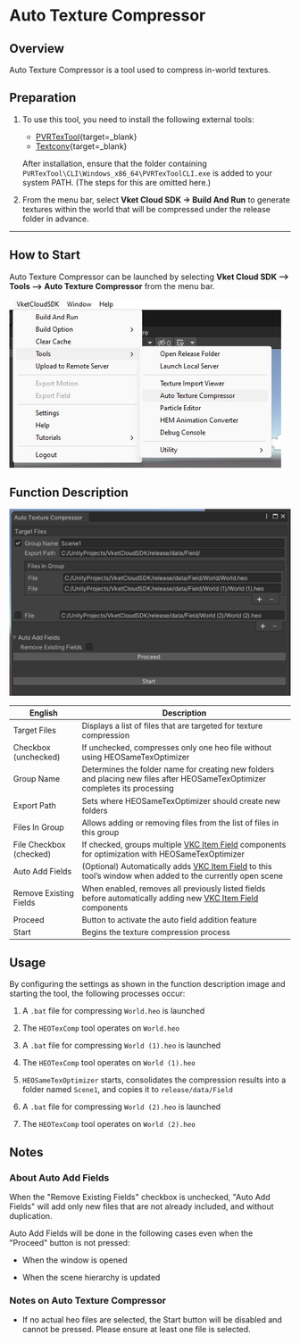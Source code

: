 # Auto Texture Compressor

## Overview

Auto Texture Compressor is a tool used to compress in-world textures.

## Preparation

1. To use this tool, you need to install the following external tools:

    - [PVRTexTool](https://developer.imaginationtech.com/pvrtextool/){target=_blank}
    - [Textconv](https://github.com/microsoft/DirectXTex){target=_blank}

    After installation, ensure that the folder containing `PVRTexTool\CLI\Windows_x86_64\PVRTexToolCLI.exe` is added to your system PATH. (The steps for this are omitted here.)

2. From the menu bar, select **Vket Cloud SDK -> Build And Run** to generate textures within the world that will be compressed under the release folder in advance.

---

## How to Start

Auto Texture Compressor can be launched by selecting **Vket Cloud SDK --> Tools --> Auto Texture Compressor** from the menu bar.

![AutoTextureCompressor_1](img/AutoTextureCompressor_1.jpg)

## Function Description

![AutoTextureCompressor_2](img/AutoTextureCompressor_2.jpg)

| English | Description |
|----|----|
| Target Files | Displays a list of files that are targeted for texture compression |
| Checkbox (unchecked)  | If unchecked, compresses only one heo file without using HEOSameTexOptimizer |
| Group Name | Determines the folder name for creating new folders and placing new files after HEOSameTexOptimizer completes its processing |
| Export Path | Sets where HEOSameTexOptimizer should create new folders |
| Files In Group  | Allows adding or removing files from the list of files in this group |
| File Checkbox (checked)  | If checked, groups multiple [VKC Item Field](../VKCComponents/VKCItemField.md) components for optimization with HEOSameTexOptimizer |
| Auto Add Fields | (Optional) Automatically adds [VKC Item Field](../VKCComponents/VKCItemField.md) to this tool’s window when added to the currently open scene |
| Remove Existing Fields | When enabled, removes all previously listed fields before automatically adding new [VKC Item Field](../VKCComponents/VKCItemField.md) components |
| Proceed| Button to activate the auto field addition feature |
| Start | Begins the texture compression process |

## Usage

By configuring the settings as shown in the function description image and starting the tool, the following processes occur:

1. A `.bat` file for compressing `World.heo` is launched

2. The `HEOTexComp` tool operates on `World.heo`

3. A `.bat` file for compressing `World (1).heo` is launched

4. The `HEOTexComp` tool operates on `World (1).heo`

5. `HEOSameTexOptimizer` starts, consolidates the compression results into a folder named `Scene1`, and copies it to `release/data/Field`

6. A `.bat` file for compressing `World (2).heo` is launched

7. The `HEOTexComp` tool operates on `World (2).heo`

## Notes

### About Auto Add Fields

When the "Remove Existing Fields" checkbox is unchecked, "Auto Add Fields" will add only new files that are not already included, and without duplication.

Auto Add Fields will be done in the following cases even when the "Proceed" button is not pressed:

- When the window is opened

- When the scene hierarchy is updated

### Notes on Auto Texture Compressor

- If no actual heo files are selected, the Start button will be disabled and cannot be pressed. Please ensure at least one file is selected.
